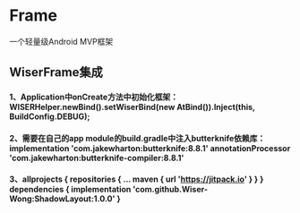 # Frame
一个轻量级Android MVP框架
## WiserFrame集成
#### 1、Application中onCreate方法中初始化框架：WISERHelper.newBind().setWiserBind(new AtBind()).Inject(this, BuildConfig.DEBUG);
#### 2、需要在自己的app module的build.gradle中注入butterknife依赖库：implementation 'com.jakewharton:butterknife:8.8.1'   annotationProcessor 'com.jakewharton:butterknife-compiler:8.8.1'
    
#### 3、allprojects { repositories { ... maven { url 'https://jitpack.io' } } } dependencies { implementation 'com.github.Wiser-Wong:ShadowLayout:1.0.0' }

